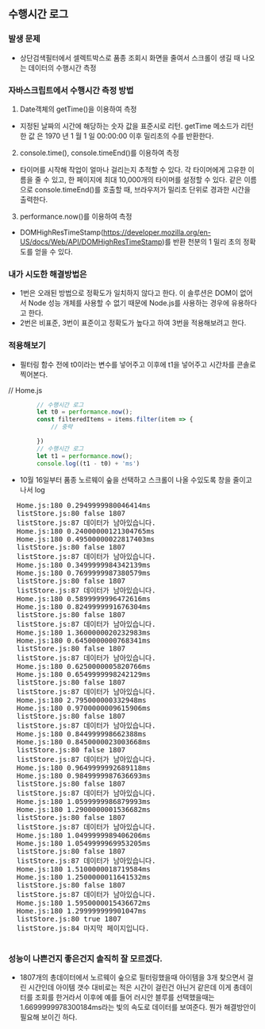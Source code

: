 ## 수행시간 로그

### 발생 문제

- 상단검색필터에서 셀렉트박스로 품종 조회시 화면을 줄여서 스크롤이 생길 때 나오는 데이터의 수행시간 측정

   
### 자바스크립트에서 수행시간 측정 방법
	
1. Date객체의 getTime()을 이용하여 측정
  * 지정된 날짜의 시간에 해당하는 숫자 값을 표준시로 리턴. getTime 메소드가 리턴 한 값 은 1970 년 1 월 1 일 00:00:00 이후 밀리초의 수를 반환한다.

2. console.time(), console.timeEnd()를 이용하여 측정
  * 타이머를 시작해 작업이 얼마나 걸리는지 추적할 수 있다. 각 타이머에게 고유한 이름을 줄 수 있고, 
  한 페이지에 최대 10,000개의 타이머를 설정할 수 있다. 같은 이름으로 console.timeEnd()를 호출할 때, 브라우저가 밀리초 단위로 경과한 시간을 출력한다.

3. performance.now()를 이용하여 측정
  * DOMHighResTimeStamp(https://developer.mozilla.org/en-US/docs/Web/API/DOMHighResTimeStamp)를 반환 
  천분의 1 밀리 초의 정확도를 얻을 수 있다.


### 내가 시도한 해결방법은

* 1번은 오래된 방법으로 정확도가 일치하지 않다고 한다. 이 솔루션은 DOM이 없어서 Node 성능 개체를 사용할 수 없기 때문에 Node.js를 사용하는 경우에 유용하다고 한다.
* 2번은 비표준, 3번이 표준이고 정확도가 높다고  하여 3번을 적용해보려고 한다.


###  적용해보기

* 필터링 함수 전에 t0이라는 변수를 넣어주고 이후에 t1을 넣어주고 시간차를 콘솔로 찍어본다.

// Home.js

``` javascript
		// 수행시간 로그
		let t0 = performance.now();
		const filteredItems = items.filter(item => {
			// 중략

		})
		// 수행시간 로그
		let t1 = performance.now();
		console.log((t1 - t0) + 'ms')
```    

* 10월 16일부터 품종 노르웨이 숲을 선택하고 스크롤이 나올 수있도록 창을 줄이고 나서 log

<pre>
  Home.js:180 0.2949999980046414ms
  listStore.js:80 false 1807
  listStore.js:87 데이터가 남아있습니다.
  Home.js:180 0.24000000121304765ms
  Home.js:180 0.49500000022817403ms
  listStore.js:80 false 1807
  listStore.js:87 데이터가 남아있습니다.
  Home.js:180 0.3499999984342139ms
  Home.js:180 0.7699999987380579ms
  listStore.js:80 false 1807
  listStore.js:87 데이터가 남아있습니다.
  Home.js:180 0.5899999996472616ms
  Home.js:180 0.8249999991676304ms
  listStore.js:80 false 1807
  listStore.js:87 데이터가 남아있습니다.
  Home.js:180 1.3600000020232983ms
  Home.js:180 0.6450000000768341ms
  listStore.js:80 false 1807
  listStore.js:87 데이터가 남아있습니다.
  Home.js:180 0.6250000005820766ms
  Home.js:180 0.6549999998242129ms
  listStore.js:80 false 1807
  listStore.js:87 데이터가 남아있습니다.
  Home.js:180 2.795000000332948ms
  Home.js:180 0.9700000009615906ms
  listStore.js:80 false 1807
  listStore.js:87 데이터가 남아있습니다.
  Home.js:180 0.844999998662388ms
  Home.js:180 0.8450000023003668ms
  listStore.js:80 false 1807
  listStore.js:87 데이터가 남아있습니다.
  Home.js:180 0.9649999992689118ms
  Home.js:180 0.9849999987636693ms
  listStore.js:80 false 1807
  listStore.js:87 데이터가 남아있습니다.
  Home.js:180 1.0599999986879993ms
  Home.js:180 1.2900000001536682ms
  listStore.js:80 false 1807
  listStore.js:87 데이터가 남아있습니다.
  Home.js:180 1.0499999989406206ms
  Home.js:180 1.0549999969953205ms
  listStore.js:80 false 1807
  listStore.js:87 데이터가 남아있습니다.
  Home.js:180 1.5100000018719584ms
  Home.js:180 1.2500000011641532ms
  listStore.js:80 false 1807
  listStore.js:87 데이터가 남아있습니다.
  Home.js:180 1.5950000015436672ms
  Home.js:180 1.299999999901047ms
  listStore.js:80 true 1807
  listStore.js:84 마지막 페이지입니다.

</pre>


### 성능이 나쁜건지 좋은건지 솔직히 잘 모르겠다.

 * 1807개의 총데이터에서 노르웨이 숲으로 필터링했을때 아이템을 3개 찾으면서 걸린 시간인데
   아이템 갯수 대비로는 적은 시간이 걸린건 아닌거 같은데 이게 총데이터를 조회를 한거라서
   이후에 예를 들어 러시안 블루를 선택했을때는  1.6699999978300184ms라는 빛의 속도로 데이터를 보여준다. 뭔가 해결방안이 필요해 보이긴 하다. 
   